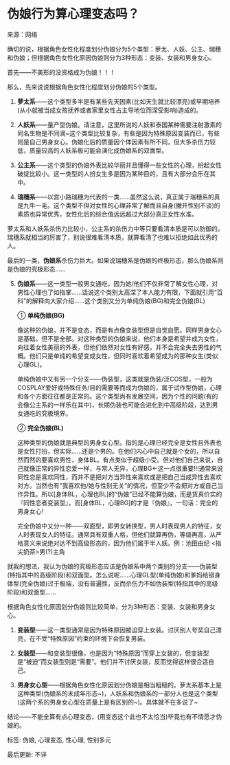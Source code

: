 # 伪娘行为算心理变态吗？

来源：网络

确切的说，根据角色女性化程度划分伪娘分为5个类型：萝太、人妖、公主、瑞穗和伪娘；但根据角色女性化原因伪娘则分为3种形态：变装、女装和男身女心。

首先——不美形的没资格成为伪娘！！！

那么，先来说说根据角色女性化程度划分伪娘的5个类型。

1. **萝太系**——这个类型多半是有某些先天因素(比如天生就比较漂亮)或早期培养(从小就被当成女孩抚养或者家里女性占主导地位而深受影响)造成的。

2. **人妖系**——量产型伪娘。请注意，这里所说的人妖和泰国某种需要注射激素的同名生物是不同滴~这个类型比较复杂，有些是因为特殊原因变装而已，有些则是自己男身女心。伪娘化后的质量因个体因素有所不同，但大多杀伤力较低，质量较高的人妖系极可能会演化成伪娘系的双面型。

3. **公主系**——这个类型的伪娘外表比较华丽并且懂得一些女性的心理，扮起女性破绽比较小。这一类型的人扮女生多是因为某种目的，且有大部分会乐在其中。

4. **瑞穗系**——以宫小路瑞穗为代表的一类……虽然这么说，真正属于瑞穗系的真是九牛一毛。这个类型不但对女性的心理非常了解而且自身(撇开性别不谈)的素质也异常优秀，女性化后的综合值远远超过大部分真正女性水准。

萝太系和人妖系杀伤力比较小，公主系的杀伤力中等只要看清本质是可以防御的。瑞穗系就相当的厉害了，别说很难看清本质，就算看清了也难以拒绝如此优秀的人。

最后的一类，**伪娘系**杀伤力巨大。如果说瑞穗系是伪娘的终极形态，那么伪娘系则是伪娘的究极形态……

5. **伪娘系**——这一类型一般男女通吃，因为她/他们不仅非常了解女性心理，对男性心理也了如指掌……话说这个类别太高深了本人能力有限，下面就引用“百科”的解释向大家介绍……这个类别又分为单纯伪娘(BG)和完全伪娘(BL)

   ① **单纯伪娘(BG)**

   像这种的伪娘，并不是变态，而是有点像变装型但是自觉自愿。同样男身女心是基础，但不是全部。对这种类型的伪娘来说，他们本身是希望并成为女性，向往着女性美丽的外表，但他们依然对女性有好感，并不会完全失去男性的气概。他们只是单纯的希望变成女性，但同时喜欢着希望成为的那种女生(类似心理GL)。

   单纯伪娘中又有另一个分支——伪装型，这类就是伪装/泛COS型，一般为COSPLAY爱好或特殊任务/目的需要等而成为伪娘的，属于试作型伪娘，心理和各个方面往往都是正常的。这个类型尚有发展空间，因为个性的问题(有的会像公主系的一样乐在其中)，长期伪装也可能会进化到中高级阶段，达到男女通吃的究极境界。

   ② **完全伪娘(BL)**

   这种类型的伪娘就是典型的男身女心型。指的是心理已经完全是女性且外表也是女性打扮，但实际……还是个男的。在他们内心中自己就是个女的，所以自然而然的要喜欢男性，身体BL。有点类似于超级小受。但对他们自己来说，自己就像正常的异性恋爱一样，与常人无异，心理BG←这一点很重要!!!通常来说同性恋是喜欢同性，而并不是把对方当异性来喜欢或是把自己当成异性去喜欢对方。当然也有“我喜欢他/她与性别无关”的情况，但至少不会把对方或自己当作异性。所以\[身体BL，心理也BL\]的“伪娘”已经不能算伪娘，而是货真价实的『同性恋者变装型』，而\[身体BL，心理BG\]的才是『伪娘』，一句话：完全的男身女心!

   完全伪娘中又分一种——双面型，即男女转换型，男人时表现男人的特征，女人时表现女人的特征。通常具有双重人格，但他们就算再伪，等级再高，从严格意义来说绝对达不到高级形态的，因为他们属于半人妖。例：池田由纪 <指尖奶茶>男(?)主角

就我的想法，我认为伪娘的究极形态应该是伪娘系中两个类别的分支——伪装型(特指其中的高级阶段)和双面型。怎么说呢……心理GL型(单纯伪娘)和爹妈给错身体型(完全伪娘)过于极端，没有普遍性，反而杀伤力不如伪装型(特指其中的高级阶段)和双面型……

根据角色女性化原因划分伪娘则比较简单，分为3种形态：变装、女装和男身女心。

1. **变装型**——这一类型通常是因为特殊原因被迫穿上女装。讨厌别人夸奖自己漂亮，在不受“特殊原因”约束的环境下会恢复男装。

2. **女装型**——和变装型很像，也是因为“特殊原因”而穿上女装的，但变装型是“被迫”而女装型则是“需要”。他们并不讨厌女装，反而觉得这样很合适自己。

3. **男身女心型**——根据角色女性化原因划分伪娘是相当粗糙的。萝太系基本上是这种类型(伪娘系的未成年形态~)，人妖系和伪娘系的一部分人也是这个类型(这两个系的男身女心型在质量上是有区别的~)。具体就不在多说了~

结论——不能全算有点心理变态，(用变态这个此也不太恰当)毕竟也有不情愿才伪娘的。

标签: 伪娘, 心理变态, 性心理, 性别多元

最后更新: 不详